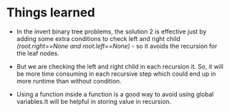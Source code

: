 # Things learned

- In the invert binary tree problems, the solution 2 is effective just by adding some extra conditions to check left and right child *(root.right==None and root.left==None)* - so it avoids the recursion for the leaf nodes.

- But we are checking the left and right child in each recursion it. So, it will be more time consuming in each recursive step which could end up in more runtime than without condition.

- Using a function inside a function is a good way to avoid using global variables.It will be helpful in storing value in recursion.
